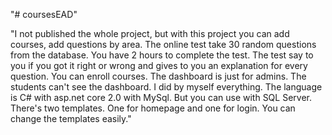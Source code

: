 "# coursesEAD" 

"I not published the whole project, but with this project you can add courses, add questions by area. The online test take 30 random questions from the database. You have 2 hours to complete the test. The test say to you if you got it right or wrong and gives to you an explanation for every question. You can enroll courses. The dashboard is just for admins. The students can't see the dashboard. I did by myself everything. The language is C# with asp.net core 2.0 with MySql. But you can use with SQL Server. There's two templates. One for homepage and one for login. You can change the templates easily."

